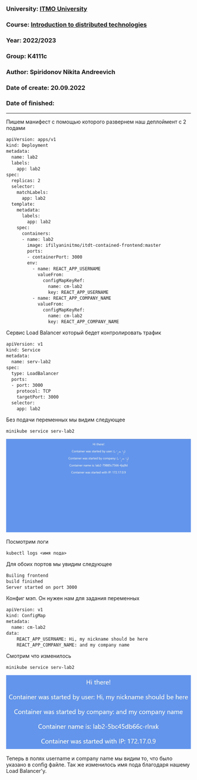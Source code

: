 ### University: [ITMO University](https://itmo.ru/ru/)
### Course: [Introduction to distributed technologies](https://github.com/itmo-ict-faculty/introduction-to-distributed-technologies)
### Year: 2022/2023
### Group: K4111c
### Author: Spiridonov Nikita Andreevich
### Date of create: 20.09.2022
### Date of finished:
---
Пишем манифест с помощью которого развернем наш деплоймент с 2 подами
```
apiVersion: apps/v1
kind: Deployment
metadata:
  name: lab2
  labels:
    app: lab2
spec:
  replicas: 2
  selector:
    matchLabels:
      app: lab2
  template:
    metadata:
      labels:
        app: lab2
    spec:
      containers:
      - name: lab2
        image: ifilyaninitmo/itdt-contained-frontend:master
        ports:
        - containerPort: 3000
        env:
          - name: REACT_APP_USERNAME
            valueFrom:
              configMapKeyRef:
                name: cm-lab2
                key: REACT_APP_USERNAME
          - name: REACT_APP_COMPANY_NAME
            valueFrom:
              configMapKeyRef:
                name: cm-lab2
                key: REACT_APP_COMPANY_NAME
```

Сервис Load Balancer который бедет контролировать трафик
```
apiVersion: v1
kind: Service              
metadata:
  name: serv-lab2
spec:
  type: LoadBalancer       
  ports:
  - port: 3000
    protocol: TCP          
    targetPort: 3000
  selector:                
    app: lab2       
```

Без подачи переменных мы видим следующее
```
minikube service serv-lab2
```
![Image alt](https://github.com/username0159/2022_2023-introduction_to_distributed_technologies-k4111c-spiridonov_n_a/blob/main/lab2/lab2-1.jpg)

Посмотрим логи
```
kubectl logs <имя пода>
```

Для обоих портов мы увидим следующее
```
Builing frontend
build finished
Server started on port 3000
```

Конфиг мэп. Он нужен нам для задания переменных
```
apiVersion: v1
kind: ConfigMap
metadata:
  name: cm-lab2
data:
    REACT_APP_USERNAME: Hi, my nickname should be here
    REACT_APP_COMPANY_NAME: and my company name
```

Смотрим что изменилось
```
minikube service serv-lab2
```
![Image alt](https://github.com/username0159/2022_2023-introduction_to_distributed_technologies-k4111c-spiridonov_n_a/blob/main/lab2/lab2-2.jpg)

Теперь в полях username и company name мы видим то, что было указано в config файле. Так же изменилось имя пода благодаря нашему Load Balancer'у.
